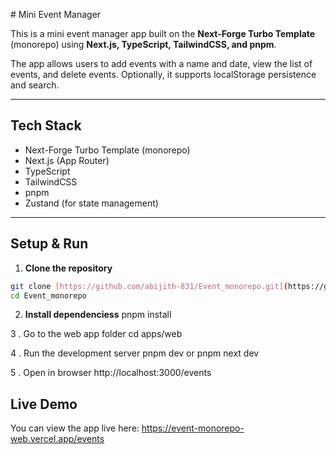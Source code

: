 
 # Mini Event Manager

This is a mini event manager app built on the **Next-Forge Turbo Template** (monorepo) using **Next.js, TypeScript, TailwindCSS, and pnpm**.  

The app allows users to add events with a name and date, view the list of events, and delete events. Optionally, it supports localStorage persistence and search.

---

## Tech Stack

- Next-Forge Turbo Template (monorepo)
- Next.js (App Router)
- TypeScript
- TailwindCSS
- pnpm
- Zustand (for state management)

---

## Setup & Run

1. **Clone the repository**

```bash
git clone [https://github.com/abijith-831/Event_monorepo.git](https://github.com/abijith-831/Event_monorepo.git)
cd Event_monorepo
```

2. **Install dependenciess**
pnpm install


3 . Go to the web app folder
cd apps/web

4 . Run the development server
pnpm dev     or      pnpm next dev

5 . Open in browser
http://localhost:3000/events



## Live Demo

You can view the app live here: https://event-monorepo-web.vercel.app/events
















